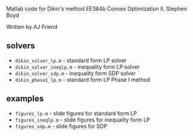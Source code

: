 Matlab code for Dikin's method
EE364b Convex Optimization II, Stephen Boyd

Written by AJ Friend
## solvers
- `dikin_solver_lp.m` - standard form LP solver
- `dikin_solver_ineqlp.m` - inequality form LP solver
- `dikin_solver_sdp.m` - inequality form SDP solver
- `dikin_phase1_lp.m` - standard form LP Phase I method

## examples
- `figures_lp.m` - slide figures for standard form LP
- `figures_ineqlp.m` - slide figures for inequality form LP
- `figures_sdp.m` - slide figures for SDP
